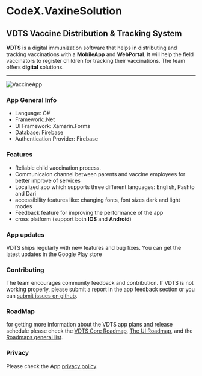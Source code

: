 # CodeX.VaxineSolution
## VDTS Vaccine Distribution & Tracking System
**VDTS** is a digital immunization software that helps in distributing and tracking vaccinations with a **MobileApp** and **WebPortal**. It will help the field vaccinators to register children for tracking their vaccinations. The team offers **digital** solutions.
***
![VaccineApp](https://user-images.githubusercontent.com/57433018/124378904-e1ec4780-dc68-11eb-9da6-9c4d1010308d.jpg)
### App General Info
* Language: C#
* Framework:.Net
* UI Framework: Xamarin.Forms
* Database: Firebase
* Authentication Provider: Firebase

### Features
* Reliable child vaccination process.
* Communicaion channel between parents and vaccine employees for better improve of services
* Localized app which supports three different languages: English, Pashto and Dari
* accessibility features like: changing fonts, font sizes dark and light modes
* Feedback feature for improving the performance of the app
* cross platform (support both **IOS** and **Android**)

### App updates
VDTS ships regularly with new features and bug fixes. You can get the latest updates in the Google Play store
### Contributing
The team encourages community feedback and contribution. If VDTS is not working properly, please submit a report in the app feedback section or you can [submit issues on github](https://github.com/VDTS/CodeX.VaxineSolution/issues).

### RoadMap
for getting more information about the VDTS app plans and release schedule please check the [VDTS Core Roadmap](https://github.com/VDTS/CodeX.VaxineSolution/projects/1), [The UI Roadmap](https://github.com/VDTS/CodeX.VaxineSolution/projects/2), and the [Roadmaps general list](https://github.com/VDTS/CodeX.VaxineSolution/projects).

### Privacy
Please check the App [privacy policy](https://github.com/VDTS/docs/blob/main/PrivacyPolicy.md).

